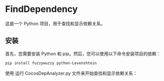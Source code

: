 # FindDependency

这是一个 Python 项目，用于查找和显示依赖关系。

## 安装

首先，您需要安装 Python 和 pip。然后，您可以使用以下命令安装项目的依赖：

```bash
pip install fuzzywuzzy python-Levenshtein
```

使用
运行 CocosDepAnalyzer.py 文件来开始查找和显示依赖关系：

